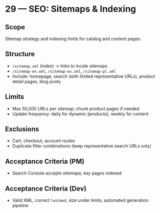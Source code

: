 # 29 — SEO: Sitemaps & Indexing

## Scope
Sitemap strategy and indexing limits for catalog and content pages.

## Structure
- `/sitemap.xml` (index) → links to locale sitemaps
- `/sitemap-en.xml`, `/sitemap-es.xml`, `/sitemap-pl.xml`
- Include: homepage, search (with limited representative URLs), product detail pages, blog posts

## Limits
- Max 50,000 URLs per sitemap; chunk product pages if needed
- Update frequency: daily for dynamic (products), weekly for content

## Exclusions
- Cart, checkout, account routes
- Duplicate filter combinations (keep representative search URLs only)

## Acceptance Criteria (PM)
- Search Console accepts sitemaps; key pages indexed

## Acceptance Criteria (Dev)
- Valid XML, correct `lastmod`, size under limits; automated generation pipeline